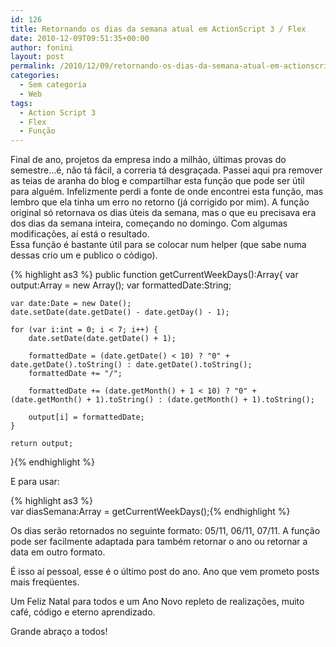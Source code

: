 ```yaml
---
id: 126
title: Retornando os dias da semana atual em ActionScript 3 / Flex
date: 2010-12-09T09:51:35+00:00
author: fonini
layout: post
permalink: /2010/12/09/retornando-os-dias-da-semana-atual-em-actionscript-3-flex/
categories:
  - Sem categoria
  - Web
tags:
  - Action Script 3
  - Flex
  - Função
---
```

Final de ano, projetos da empresa indo a milhão, últimas provas do semestre...é, não tá fácil, a correria tá desgraçada. Passei aqui pra remover as teias de aranha do blog e compartilhar esta função que pode ser útil para alguém. Infelizmente perdi a fonte de onde encontrei esta função, mas lembro que ela tinha um erro no retorno (já corrigido por mim). A função original só retornava os dias úteis da semana, mas o que eu precisava era dos dias da semana inteira, começando no domingo. Com algumas modificações, aí está o resultado.  
Essa função é bastante útil para se colocar num helper (que sabe numa dessas crio um e publico o código).



{% highlight as3 %}
public function getCurrentWeekDays():Array{
	var output:Array = new Array();
	var formattedDate:String;

	var date:Date = new Date();
	date.setDate(date.getDate() - date.getDay() - 1);

	for (var i:int = 0; i < 7; i++) {
		date.setDate(date.getDate() + 1);

		formattedDate = (date.getDate() < 10) ? "0" + date.getDate().toString() : date.getDate().toString();
		formattedDate += "/";

		formattedDate += (date.getMonth() + 1 < 10) ? "0" + (date.getMonth() + 1).toString() : (date.getMonth() + 1).toString();

		output[i] = formattedDate;
	}

	return output;  
}{% endhighlight %}

E para usar:

{% highlight as3 %}  
var diasSemana:Array = getCurrentWeekDays();{% endhighlight %}

Os dias serão retornados no seguinte formato: 05/11, 06/11, 07/11. A função pode ser facilmente adaptada para também retornar o ano ou retornar a data em outro formato.

É isso aí pessoal, esse é o último post do ano. Ano que vem prometo posts mais freqüentes.
  
Um Feliz Natal para todos e um Ano Novo repleto de realizações, muito café, código e eterno aprendizado.

Grande abraço a todos!